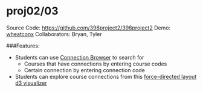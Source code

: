 proj02/03
===

Source Code: https://github.com/398project2/398project2
Demo: [wheatconx](wheatconx.herokuapp.com)
Collaborators: Bryan, Tyler

###Features:
- Students can use [Connection Browser](https://wheatconx.herokuapp.com/conx/) to search for 
  * Courses that have connections by entering course codes
  * Certain connection by entering connection code
- Students can explore course connections from this [force-directed layout d3 visualizer](wheatconx.herokuapp.com/visual)

